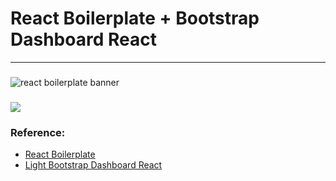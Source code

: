 # React Boilerplate + Bootstrap Dashboard React
---
<h3 Integrate></h3>
<img src="https://raw.githubusercontent.com/react-boilerplate/react-boilerplate-brand/master/assets/banner-metal-optimized.jpg" alt="react boilerplate banner" align="center" />
<h3 with the></h3>
<img src="https://i.imgur.com/BakbYBt.png" align="center">

### Reference:
* [React Boilerplate](https://github.com/react-boilerplate/react-boilerplate)
* [Light Bootstrap Dashboard React](https://www.creative-tim.com/product/light-bootstrap-dashboard-react)